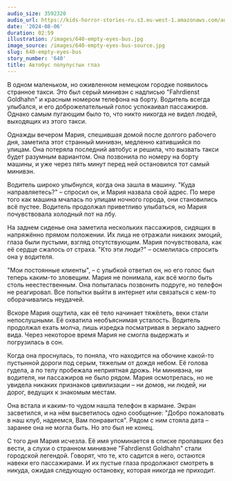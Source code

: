 ```yaml
---
audio_size: 3592320
audio_url: https://kids-horror-stories-ru.s3.eu-west-1.amazonaws.com/audio/640-empty-eyes-bus.mp3
date: '2024-08-06'
duration: 02:59
illustration: /images/640-empty-eyes-bus.jpg
image_source: /images/640-empty-eyes-bus-source.jpg
slug: 640-empty-eyes-bus
story_number: '640'
title: Автобус полупустых глаз
---
```


В одном маленьком, но оживленном немецком городке появилось странное такси. Это был серый минивэн с надписью "Fahrdienst Goldhahn" и красным номером телефона на борту. Водитель всегда улыбался, и его доброжелательный голос успокаивал пассажиров. Однако самым пугающим было то, что никто никогда не видел людей, выходящих из этого такси.

Однажды вечером Мария, спешившая домой после долгого рабочего дня, заметила этот странный минивэн, медленно катившийся по улицам. Она потеряла последний автобус и решила, что вызвать такси будет разумным вариантом. Она позвонила по номеру на борту машины, и уже через пять минут перед ней остановился тот самый минивэн.

Водитель широко улыбнулся, когда она зашла в машину. "Куда направляетесь?" – спросил он, и Мария назвала свой адрес. По мере того как машина мчалась по улицам ночного города, они становились всё пустее. Водитель продолжал приветливо улыбаться, но Мария почувствовала холодный пот на лбу.

На заднем сиденье она заметила нескольких пассажиров, сидящих в напряжённо прямом положении. Их лица не отражали никаких эмоций, глаза были пустыми, взгляд отсутствующим. Мария почувствовала, как её сердце сжалось от страха. "Кто эти люди?" – осмелилась спросить она у водителя.

"Мои постоянные клиенты", – с улыбкой ответил он, но его голос был теперь каким-то зловещим. Мария не понимала, как всё могло быть столь неестественным. Она попыталась позвонить подруге, но телефон не реагировал. Все попытки выйти в интернет или связаться с кем-то оборачивались неудачей.

Вскоре Мария ощутила, как её тело начинает тяжёлеть, веки стали непослушными. Её охватила необъяснимая усталость. Водитель продолжал ехать молча, лишь изредка посматривая в зеркало заднего вида. Через некоторое время Мария не смогла выдержать и погрузилась в сон.

Когда она проснулась, то поняла, что находится на обочине какой-то пустынной дороги под серым, тяжелым от дождя небом. Её голова гудела, а по телу пробежала неприятная дрожь. Ни минивэна, ни водителя, ни пассажиров не было рядом. Мария осмотрелась, но не увидела никаких признаков цивилизации – ни домов, ни людей, ни дорог, ведущих к знакомым местам.

Она встала и каким-то чудом нашла телефон в кармане. Экран засветился, и на нём высветилось одно сообщение: "Добро пожаловать в наш клуб, надеемся, Вам понравится". Рядом с ним стояла дата – заранее она не могла быть. Но это был не конец.

С того дня Мария исчезла. Её имя упоминается в списке пропавших без вести, а слухи о странном минивэне "Fahrdienst Goldhahn" стали городской легендой. Говорят, что те, кто садится в него, остаются навеки его пассажирами. И их пустые глаза продолжают смотреть в никуда, ожидая следующую остановку, которая никогда не приходит.
